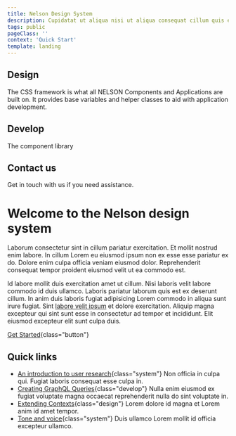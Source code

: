```yaml
---
title: Nelson Design System
description: Cupidatat ut aliqua nisi ut aliqua consequat cillum quis et reprehenderit ullamco sint culpa elit.
tags: public
pageClass: ''
context: 'Quick Start'
template: landing
---
```

<info-box class="design" link="/design" linktext="Open Section">

## Design

The CSS framework is what all NELSON Components and Applications are built on. It provides base variables and helper classes to aid with application development.

</info-box>

<info-box class="develop" link="/develop" linktext="Open Section">

## Develop

The component library

</info-box>

<info-box class="contact-us" link="/contact-us" linktext="Open Section">

## Contact us

Get in touch with us if you need assistance.

</info-box>

<content-box class="span-2">

# Welcome to the Nelson design system

Laborum consectetur sint in cillum pariatur exercitation. Et mollit nostrud enim labore. In cillum Lorem eu eiusmod ipsum non ex esse esse pariatur ex do. Dolore enim culpa officia veniam eiusmod dolor. Reprehenderit consequat tempor proident eiusmod velit ut ea commodo est.

Id labore mollit duis exercitation amet ut cillum. Nisi laboris velit labore commodo id duis ullamco. Laboris pariatur laborum quis est ex deserunt cillum. In anim duis laboris fugiat adipisicing Lorem commodo in aliqua sunt irure fugiat. Sint [labore velit ipsum](/blah) et dolore exercitation. Aliquip magna excepteur qui sint sunt esse in consectetur ad tempor et incididunt. Elit eiusmod excepteur elit sunt culpa duis.

[Get Started](/get-started){class="button"}

</content-box>

<content-box class="quick-links">

## Quick links

- [An introduction to user research](/blah){class="system"}
  Non officia in culpa qui. Fugiat laboris consequat esse culpa in.
- [Creating GraphQL Queries](/blah){class="develop"}
  Nulla enim eiusmod ex fugiat voluptate magna occaecat reprehenderit nulla do sint voluptate in.
- [Extending Contexts](/blah){class="design"}
  Lorem dolore id magna et Lorem anim id amet tempor.
- [Tone and voice](/blah){class="system"}
  Duis ullamco Lorem mollit id officia excepteur ullamco.

</content-box>
